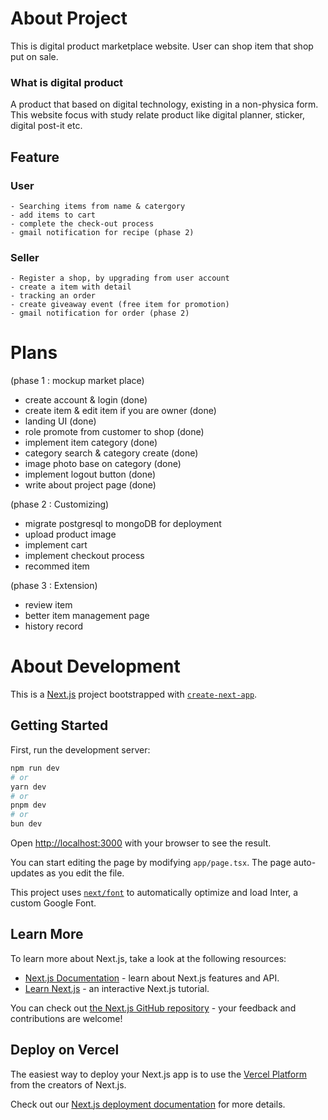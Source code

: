 # About Project

This is digital product marketplace website. User can shop item that shop put on sale.

### What is digital product

A product that based on digital technology, existing in a non-physica form. This website focus with study relate product like digital planner, sticker, digital post-it etc.

## **Feature**

### User

    - Searching items from name & catergory
    - add items to cart
    - complete the check-out process
    - gmail notification for recipe (phase 2)

### Seller

    - Register a shop, by upgrading from user account
    - create a item with detail
    - tracking an order
    - create giveaway event (free item for promotion)
    - gmail notification for order (phase 2)

# Plans

(phase 1 : mockup market place)

- create account & login (done)
- create item & edit item if you are owner (done)
- landing UI (done)
- role promote from customer to shop (done)
- implement item category (done)
- category search & category create (done)
- image photo base on category (done)
- implement logout button (done)
- write about project page (done)

(phase 2 : Customizing)

- migrate postgresql to mongoDB for deployment
- upload product image
- implement cart
- implement checkout process
- recommed item

(phase 3 : Extension)

- review item
- better item management page
- history record

# About Development

This is a [Next.js](https://nextjs.org/) project bootstrapped with [`create-next-app`](https://github.com/vercel/next.js/tree/canary/packages/create-next-app).

## Getting Started

First, run the development server:

```bash
npm run dev
# or
yarn dev
# or
pnpm dev
# or
bun dev
```

Open [http://localhost:3000](http://localhost:3000) with your browser to see the result.

You can start editing the page by modifying `app/page.tsx`. The page auto-updates as you edit the file.

This project uses [`next/font`](https://nextjs.org/docs/basic-features/font-optimization) to automatically optimize and load Inter, a custom Google Font.

## Learn More

To learn more about Next.js, take a look at the following resources:

- [Next.js Documentation](https://nextjs.org/docs) - learn about Next.js features and API.
- [Learn Next.js](https://nextjs.org/learn) - an interactive Next.js tutorial.

You can check out [the Next.js GitHub repository](https://github.com/vercel/next.js/) - your feedback and contributions are welcome!

## Deploy on Vercel

The easiest way to deploy your Next.js app is to use the [Vercel Platform](https://vercel.com/new?utm_medium=default-template&filter=next.js&utm_source=create-next-app&utm_campaign=create-next-app-readme) from the creators of Next.js.

Check out our [Next.js deployment documentation](https://nextjs.org/docs/deployment) for more details.
